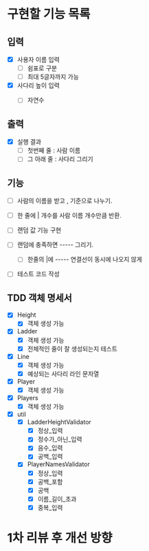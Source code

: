 # 구현할 기능 목록 

## 입력
 - [x] 사용자 이름 입력
   - [ ] 쉼표로 구분
   - [ ] 최대 5글자까지 가능
 - [x] 사다리 높이 입력
   - [ ] 자연수


## 출력
  - [x] 실행 결과
     - [ ] 첫번째 줄 : 사람 이름
     - [ ] 그 아래 줄 : 사다리 그리기

## 기능
- [ ] 사람의 이름을 받고 , 기준으로 나누기.
- [ ] 한 줄에 | 개수를 사람 이름 개수만큼 반환.
- [ ] 랜덤 값 기능 구현
- [ ] 랜덤에 충족하면 ----- 그리기.
  - [ ] 한줄의 |에 ----- 연결선이 동시에 나오지 않게
- [ ] 테스트 코드 작성


## TDD 객체 명세서
- [x] Height
  - [x] 객체 생성 가능
- [x] Ladder
  - [x] 객체 생성 가능
  - [x] 전체적인 줄이 잘 생성되는지 테스트
- [x] Line
  - [x] 객체 생성 가능
  - [x] 예상되는 사다리 라인 문자열
- [x] Player
  - [x] 객체 생성 가능
- [x] Players
  - [x] 객체 생성 가능
- [x] util 
  - [x] LadderHeightValidator
    - [x] 정상_입력 
    - [x] 정수가_아닌_입력
    - [x] 음수_입력
    - [x] 공백_입력
  - [x] PlayerNamesValidator
    - [x] 정상_입력
    - [x] 공백_포함
    - [x] 공백
    - [x] 이름_길이_초과
    - [x] 중복_입력
# 1차 리뷰 후 개선 방향